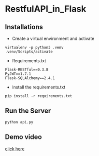 # RestfulAPI_in_Flask

## Installations

* Create a virtual environment and activate
```
virtualenv -p python3 .venv
.venv/Scripts/activate
```

* Requirements.txt
```
Flask-RESTful==0.3.8
PyJWT==1.7.1
Flask-SQLAlchemy==2.4.1
```

* Install the requirements.txt
```
pip install -r requirements.txt
```

## Run the Server

```
python api.py
```

## Demo video
[click here](https://drive.google.com/file/d/1R05nstv8cqa2hXbjwuSAuSjyzv4ipiR7/view?usp=share_link)
